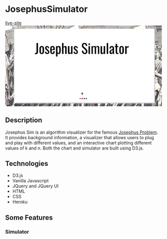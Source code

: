 # JosephusSimulator
[live-site](https://josephus-sim.herokuapp.com/)
![main-page](josephus-main.png)

## Description

Josephus Sim is an algorithm visualizer for the famous [Josephus Problem](https://en.wikipedia.org/wiki/Josephus_problem). It provides background information, a visualizer that allows users to plug and play with different values, and an interactive chart plotting different values of k and n. Both the chart and simulator are built using D3.js.

## Technologies
* D3.js
* Vanilla Javascript
* JQuery and JQuery UI
* HTML
* CSS
* Heroku

## Some Features

### Simulator

